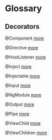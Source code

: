 # Glossary

## Decorators

@Component [more](https://angular-2-training-book.rangle.io/handout/components/creating_components.html)

@Directive [more](https://angular-2-training-book.rangle.io/handout/directives/)

@HostListener [more](https://angular-2-training-book.rangle.io/handout/advanced-angular/directives/creating_an_attribute_directive.html)

@Inject [more](https://angular-2-training-book.rangle.io/handout/di/angular2/inject_and_injectable.html)

@Injectable [more](https://angular-2-training-book.rangle.io/handout/di/angular2/inject_and_injectable.html)

@Input [more](https://angular-2-training-book.rangle.io/handout/components/app_structure/passing_data_into_components.html)

@NgModule [more](https://angular-2-training-book.rangle.io/handout/bootstrapping/bootstrapping_providers.html)

@Output [more](https://angular-2-training-book.rangle.io/handout/components/app_structure/responding_to_component_events.html)

@Pipe [more](https://angular-2-training-book.rangle.io/handout/pipes/)

@ViewChild [more](https://angular-2-training-book.rangle.io/handout/advanced-components/access_child_components.html)

@ViewChildren [more](https://angular-2-training-book.rangle.io/handout/advanced-components/access_child_components.html)

